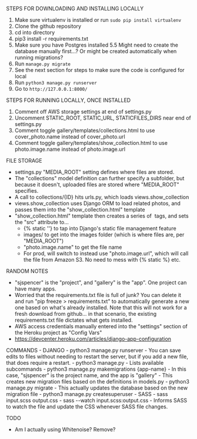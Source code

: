 STEPS FOR DOWNLOADING AND INSTALLING LOCALLY
1. Make sure virtualenv is installed or run `sudo pip install virtualenv`
2. Clone the github repository
3. cd into directory
4. pip3 install -r requirements.txt
5. Make sure you have Postgres installed
5.5 Might need to create the database manually first...? Or might be created automatically when running migrations?
6. Run `manage.py migrate` 
7. See the next section for steps to make sure the code is configured for local
8. Run `python3 manage.py runserver`
9. Go to `http://127.0.0.1:8000/`

STEPS FOR RUNNING LOCALLY, ONCE INSTALLED
1. Comment off AWS storage settings at end of settings.py
2. Uncomment STATIC_ROOT, STATIC_URL, STATICFILES_DIRS near end of settings.py
3. Comment toggle gallery/templates/collections.html to use cover_photo.name instead of cover_photo.url
4. Comment toggle gallery/templates/show_collection.html to use photo.image.name instead of photo.image.url


FILE STORAGE
- settings.py "MEDIA_ROOT" setting defines where files are stored.
- The "collections" model definition can further specify a subfolder, but because it doesn't, uploaded files are stored where "MEDIA_ROOT" specifies.
- A call to collections/{ID} hits urls.py, which loads views.show_collection
- views.show_collection uses Django ORM to load related photos, and passes them into the "show_collection.html" template
- "show_collection.html" template then creates a series of <img> tags, and sets the "src" attribute to...
    - {% static ''} to tap into Django's static file management feature
    - images/ to get into the images folder (which is where files are, per "MEDIA_ROOT")
    - "photo.image.name" to get the file name
    - For prod, will switch to instead use "photo.image.url", which will call the file from Amazon S3. No need to mess with {% static %} etc.


RANDOM NOTES
- "sjspencer" is the "project", and "gallery" is the "app". One project can have many apps.
- Worried that the requirements.txt file is full of junk? You can delete it and run "pip freeze > requirements.txt" to automatically generate a new one based on what's already installed. Note that this will not work for a fresh download from github... in that scenario, the existing requirements.txt file dictates what gets installed.
- AWS access credentials manually entered into the "settings" section of the Heroku project as "Config Vars"
- https://devcenter.heroku.com/articles/django-app-configuration


COMMANDS
    - DJANGO
        - python3 manage.py runserver
            - You can save edits to files without needing to restart the server, but if you add a new file, that does require a restart.
        - python3 manage.py 
            - Lists available subcommands
        - python3 manage.py makemigrations {app-name}
            - In this case, "sjspencer" is the project name, and the app is "gallery"
            - This creates new migration files based on the definitions in models.py
        - python3 manage.py migrate
            - This actually updates the database based on the new migration file
        - python3 manage.py createsuperuser
    - SASS
        - sass input.scss output.css
        - sass --watch input.scss:output.css 
            - Informs SASS to watch the file and update the CSS whenever SASS file changes.

TODO
- Am I actually using Whitenoise? Remove?



